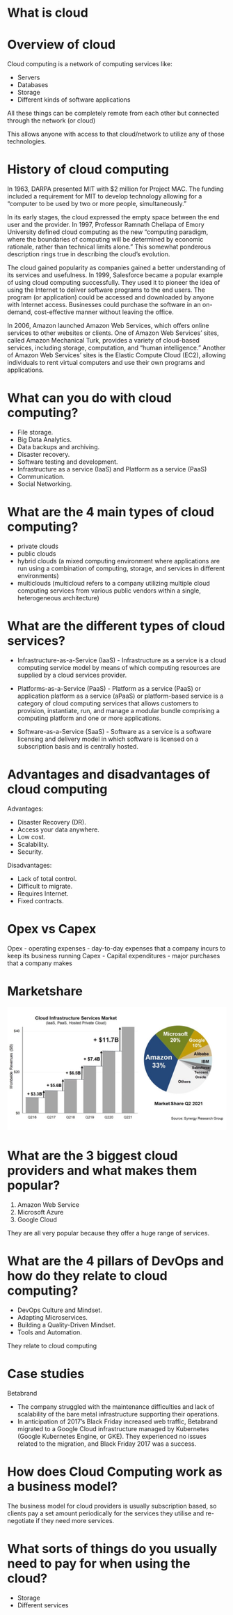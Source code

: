 # What is cloud

# Overview of cloud
Cloud computing is a network of computing services like:
- Servers
- Databases
- Storage
- Different kinds of software applications
  
All these things can be completely remote from each other but connected through the network (or cloud)

This allows anyone with access to that cloud/network to utilize any of those technologies.

# History of cloud computing
In 1963, DARPA presented MIT with $2 million for Project MAC. The funding included a requirement for MIT to develop technology allowing for a “computer to be used by two or more people, simultaneously.”

In its early stages, the cloud expressed the empty space between the end user and the provider. In 1997, Professor Ramnath Chellapa of Emory University defined cloud computing as the new “computing paradigm, where the boundaries of computing will be determined by economic rationale, rather than technical limits alone.” This somewhat ponderous description rings true in describing the cloud’s evolution.

The cloud gained popularity as companies gained a better understanding of its services and usefulness. In 1999, Salesforce became a popular example of using cloud computing successfully. They used it to pioneer the idea of using the Internet to deliver software programs to the end users. The program (or application) could be accessed and downloaded by anyone with Internet access. Businesses could purchase the software in an on-demand, cost-effective manner without leaving the office.

In 2006, Amazon launched Amazon Web Services, which offers online services to other websites or clients. One of Amazon Web Services’ sites, called Amazon Mechanical Turk, provides a variety of cloud-based services, including storage, computation, and “human intelligence.” Another of Amazon Web Services’ sites is the Elastic Compute Cloud (EC2), allowing individuals to rent virtual computers and use their own programs and applications.

# What can you do with cloud computing?
- File storage.
- Big Data Analytics.
- Data backups and archiving.
- Disaster recovery.
- Software testing and development.
- Infrastructure as a service (IaaS) and Platform as a service (PaaS)
- Communication.
- Social Networking.

# What are the 4 main types of cloud computing?
- private clouds
- public clouds
- hybrid clouds (a mixed computing environment where applications are run using a combination of computing, storage, and services in different environments)
- multiclouds (multicloud refers to a company utilizing multiple cloud computing services from various public vendors within a single, heterogeneous architecture)
  
# What are the different types of cloud services?
- Infrastructure-as-a-Service (IaaS) - Infrastructure as a service is a cloud computing service model by means of which computing resources are supplied by a cloud services provider.
  
- Platforms-as-a-Service (PaaS) - Platform as a service (PaaS) or application platform as a service (aPaaS) or platform-based service is a category of cloud computing services that allows     customers to provision, instantiate, run, and manage a modular bundle comprising a computing platform and one or more applications.

- Software-as-a-Service (SaaS) - Software as a service is a software licensing and delivery model in which software is licensed on a subscription basis and is centrally hosted.

# Advantages and disadvantages of cloud computing
Advantages:
- Disaster Recovery (DR).
- Access your data anywhere.
- Low cost. 
- Scalability.
- Security.
  
Disadvantages:
- Lack of total control. 
- Difficult to migrate. 
- Requires Internet.
- Fixed contracts.

# Opex vs Capex
Opex - operating expenses - day-to-day expenses that a company incurs to keep its business running
Capex - Capital expenditures - major purchases that a company makes

# Marketshare
![cloudComputingMarketShare](../../readme-images/cloudComputingMarketShare.jpeg)

# What are the 3 biggest cloud providers and what makes them popular?
1) Amazon Web Service 
2) Microsoft Azure
3) Google Cloud 

They are all very popular because they offer a huge range of services.

# What are the 4 pillars of DevOps and how do they relate to cloud computing?
- DevOps Culture and Mindset.
- Adapting Microservices.
- Building a Quality-Driven Mindset.
- Tools and Automation.

They relate to cloud computing 
  
# Case studies
Betabrand
- The company struggled with the maintenance difficulties and lack of scalability of the bare metal infrastructure supporting their operations. 
- In anticipation of 2017’s Black Friday increased web traffic, Betabrand migrated to a Google Cloud infrastructure managed by Kubernetes (Google Kubernetes Engine, or GKE). They experienced no issues related to the migration, and Black Friday 2017 was a success. 

# How does Cloud Computing work as a business model?
The business model for cloud providers is usually subscription based, so clients pay a set amount periodically for the services they utilise and re-negotiate if they need more services.

# What sorts of things do you usually need to pay for when using the cloud?
- Storage
- Different services